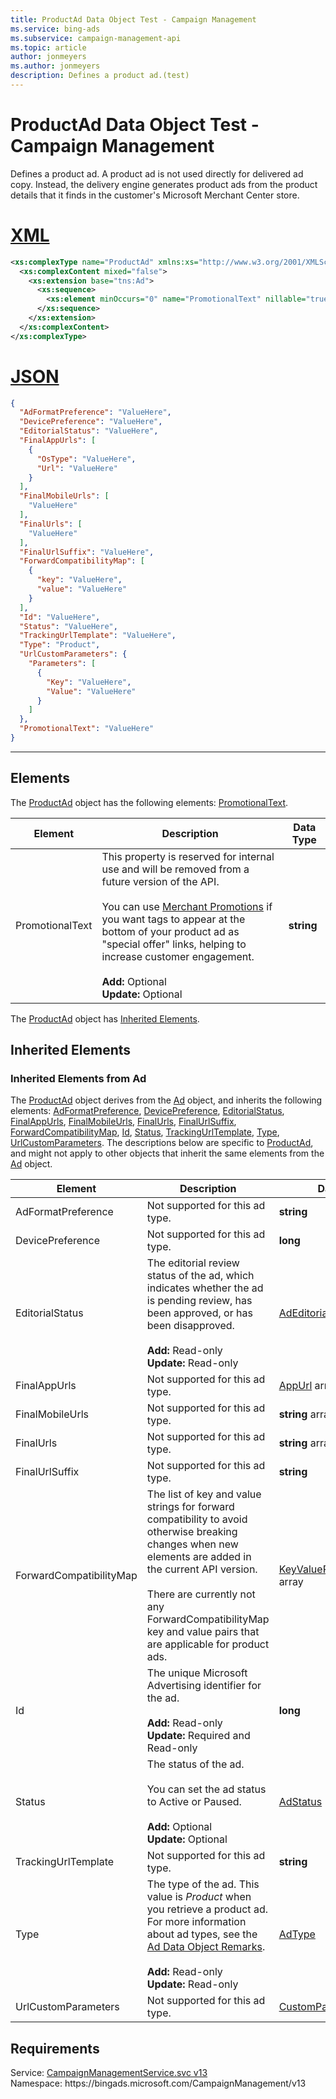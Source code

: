 ```yaml
---
title: ProductAd Data Object Test - Campaign Management
ms.service: bing-ads
ms.subservice: campaign-management-api
ms.topic: article
author: jonmeyers
ms.author: jonmeyers
description: Defines a product ad.(test)
---
```

# ProductAd Data Object Test - Campaign Management
Defines a product ad. A product ad is not used directly for delivered ad copy.  Instead, the delivery engine generates product ads from the product details that it finds in the customer's Microsoft Merchant Center store.

# [XML](#tab/xml)

```xml
<xs:complexType name="ProductAd" xmlns:xs="http://www.w3.org/2001/XMLSchema">
  <xs:complexContent mixed="false">
    <xs:extension base="tns:Ad">
      <xs:sequence>
        <xs:element minOccurs="0" name="PromotionalText" nillable="true" type="xs:string" />
      </xs:sequence>
    </xs:extension>
  </xs:complexContent>
</xs:complexType>
```

# [JSON](#tab/json)

```json
{
  "AdFormatPreference": "ValueHere",
  "DevicePreference": "ValueHere",
  "EditorialStatus": "ValueHere",
  "FinalAppUrls": [
    {
      "OsType": "ValueHere",
      "Url": "ValueHere"
    }
  ],
  "FinalMobileUrls": [
    "ValueHere"
  ],
  "FinalUrls": [
    "ValueHere"
  ],
  "FinalUrlSuffix": "ValueHere",
  "ForwardCompatibilityMap": [
    {
      "key": "ValueHere",
      "value": "ValueHere"
    }
  ],
  "Id": "ValueHere",
  "Status": "ValueHere",
  "TrackingUrlTemplate": "ValueHere",
  "Type": "Product",
  "UrlCustomParameters": {
    "Parameters": [
      {
        "Key": "ValueHere",
        "Value": "ValueHere"
      }
    ]
  },
  "PromotionalText": "ValueHere"
}
```

-----

## <a name="elements"></a>Elements

The [ProductAd](productad.md) object has the following elements: [PromotionalText](#promotionaltext).

|Element|Description|Data Type|
|-----------|---------------|-------------|
|<a name="promotionaltext"></a>PromotionalText|This property is reserved for internal use and will be removed from a future version of the API.<br/><br/>You can use [Merchant Promotions](https://help.ads.microsoft.com/#apex/3/en/56805/0) if you want tags to appear at the bottom of your product ad as "special offer" links, helping to increase customer engagement.<br/><br/>**Add:** Optional<br/>**Update:** Optional|**string**|

The [ProductAd](productad.md) object has [Inherited Elements](#inheritedelements).

## <a name="inheritedelements"></a>Inherited Elements

### <a name="inheritedelementsad"></a>Inherited Elements from Ad
The [ProductAd](productad.md) object derives from the [Ad](ad.md) object, and inherits the following elements: [AdFormatPreference](#adformatpreference), [DevicePreference](#devicepreference), [EditorialStatus](#editorialstatus), [FinalAppUrls](#finalappurls), [FinalMobileUrls](#finalmobileurls), [FinalUrls](#finalurls), [FinalUrlSuffix](#finalurlsuffix), [ForwardCompatibilityMap](#forwardcompatibilitymap), [Id](#id), [Status](#status), [TrackingUrlTemplate](#trackingurltemplate), [Type](#type), [UrlCustomParameters](#urlcustomparameters). The descriptions below are specific to [ProductAd](productad.md), and might not apply to other objects that inherit the same elements from the [Ad](ad.md) object.  

|Element|Description|Data Type|
|-----------|---------------|-------------|
|<a name="adformatpreference"></a>AdFormatPreference|Not supported for this ad type.|**string**|
|<a name="devicepreference"></a>DevicePreference|Not supported for this ad type.|**long**|
|<a name="editorialstatus"></a>EditorialStatus|The editorial review status of the ad, which indicates whether the ad is pending review, has been approved, or has been disapproved.<br/><br/>**Add:** Read-only<br/>**Update:** Read-only|[AdEditorialStatus](adeditorialstatus.md)|
|<a name="finalappurls"></a>FinalAppUrls|Not supported for this ad type.|[AppUrl](appurl.md) array|
|<a name="finalmobileurls"></a>FinalMobileUrls|Not supported for this ad type.|**string** array|
|<a name="finalurls"></a>FinalUrls|Not supported for this ad type.|**string** array|
|<a name="finalurlsuffix"></a>FinalUrlSuffix|Not supported for this ad type.|**string**|
|<a name="forwardcompatibilitymap"></a>ForwardCompatibilityMap|The list of key and value strings for forward compatibility to avoid otherwise breaking changes when new elements are added in the current API version.<br/><br/>There are currently not any ForwardCompatibilityMap key and value pairs that are applicable for product ads.|[KeyValuePairOfstringstring](keyvaluepairofstringstring.md) array|
|<a name="id"></a>Id|The unique Microsoft Advertising identifier for the ad.<br/><br/>**Add:** Read-only<br/>**Update:** Required and Read-only|**long**|
|<a name="status"></a>Status|The status of the ad.<br/><br/>You can set the ad status to Active or Paused.<br/><br/>**Add:** Optional<br/>**Update:** Optional|[AdStatus](adstatus.md)|
|<a name="trackingurltemplate"></a>TrackingUrlTemplate|Not supported for this ad type.|**string**|
|<a name="type"></a>Type|The type of the ad. This value is *Product* when you retrieve a product ad. For more information about ad types, see the [Ad Data Object Remarks](ad.md#remarks).<br/><br/>**Add:** Read-only<br/>**Update:** Read-only|[AdType](adtype.md)|
|<a name="urlcustomparameters"></a>UrlCustomParameters|Not supported for this ad type.|[CustomParameters](customparameters.md)|

## Requirements
Service: [CampaignManagementService.svc v13](https://campaign.api.bingads.microsoft.com/Api/Advertiser/CampaignManagement/v13/CampaignManagementService.svc)  
Namespace: https\://bingads.microsoft.com/CampaignManagement/v13  

